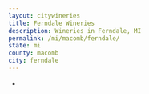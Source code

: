 ```yaml
---
layout: citywineries
title: Ferndale Wineries
description: Wineries in Ferndale, MI
permalink: /mi/macomb/ferndale/
state: mi
county: macomb
city: ferndale
---
```

-
